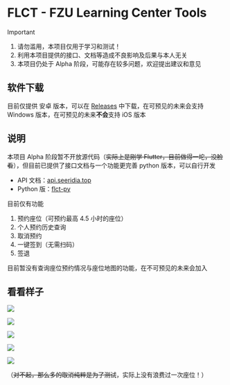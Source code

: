 # FLCT - FZU Learning Center Tools

> [!IMPORTANT]
>
> 1. 请勿滥用，本项目仅用于学习和测试！
> 2. 利用本项目提供的接口、文档等造成不良影响及后果与本人无关
> 3. 本项目仍处于 Alpha 阶段，可能存在较多问题，欢迎提出建议和意见

## 软件下载

目前仅提供 安卓 版本，可以在 [Releases](https://github.com/Seeridia/FLCT/releases) 中下载，在可预见的未来会支持 Windows 版本，在可预见的未来**不会**支持 iOS 版本

## 说明

本项目 Alpha 阶段暂不开放源代码（~~实际上是刚学 Flutter，目前做得一坨，没脸看~~），但目前已提供了接口文档与一个功能更完善 python 版本，可以自行开发

- API 文档：[api.seeridia.top](https://api.seeridia.top/)
- Python 版：[flct-py](https://github.com/Seeridia/fzu-learning-center-tool)

目前仅有功能

1. 预约座位（可预约最高 4.5 小时的座位）
2. 个人预约历史查询
3. 取消预约
4. 一键签到（无需扫码）
5. 签退

目前暂没有查询座位预约情况与座位地图的功能，在不可预见的未来会加入

## 看看样子

![](img/1.jpg)

![](img/2.jpg)

![](img/3.jpg)

![](img/4.jpg)

![](img/5.jpg)

（~~对不起，那么多的取消纯粹是为了测试~~，实际上没有浪费过一次座位！）